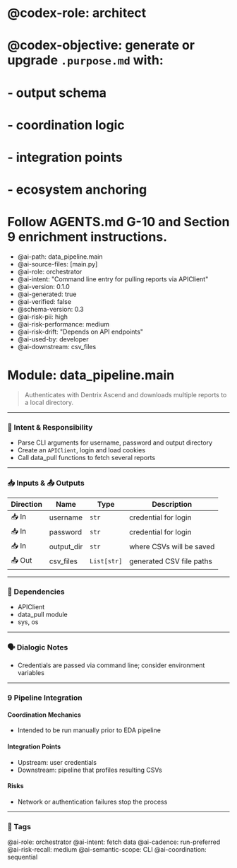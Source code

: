# @codex-role: architect
# @codex-objective: generate or upgrade `.purpose.md` with:
# - output schema
# - coordination logic
# - integration points
# - ecosystem anchoring
# Follow AGENTS.md G-10 and Section 9 enrichment instructions.
- @ai-path: data_pipeline.main
- @ai-source-files: [main.py]
- @ai-role: orchestrator
- @ai-intent: "Command line entry for pulling reports via APIClient"
- @ai-version: 0.1.0
- @ai-generated: true
- @ai-verified: false
- @schema-version: 0.3
- @ai-risk-pii: high
- @ai-risk-performance: medium
- @ai-risk-drift: "Depends on API endpoints"
- @ai-used-by: developer
- @ai-downstream: csv_files

# Module: data_pipeline.main
> Authenticates with Dentrix Ascend and downloads multiple reports to a local directory.

---

### 🎯 Intent & Responsibility
- Parse CLI arguments for username, password and output directory
- Create an `APIClient`, login and load cookies
- Call data_pull functions to fetch several reports

---

### 📥 Inputs & 📤 Outputs
| Direction | Name | Type | Description |
|-----------|------|------|-------------|
| 📥 In | username | `str` | credential for login |
| 📥 In | password | `str` | credential for login |
| 📥 In | output_dir | `str` | where CSVs will be saved |
| 📤 Out | csv_files | `List[str]` | generated CSV file paths |

---

### 🔗 Dependencies
- APIClient
- data_pull module
- sys, os

---

### 🗣 Dialogic Notes
- Credentials are passed via command line; consider environment variables

---

### 9 Pipeline Integration
#### Coordination Mechanics
- Intended to be run manually prior to EDA pipeline

#### Integration Points
- Upstream: user credentials
- Downstream: pipeline that profiles resulting CSVs

#### Risks
- Network or authentication failures stop the process

---

### 🧠 Tags
@ai-role: orchestrator
@ai-intent: fetch data
@ai-cadence: run-preferred
@ai-risk-recall: medium
@ai-semantic-scope: CLI
@ai-coordination: sequential

